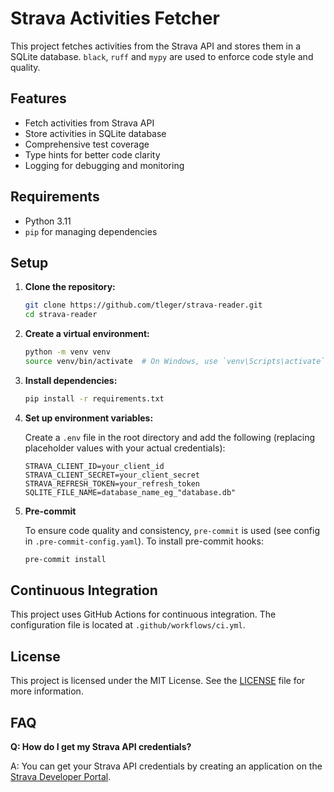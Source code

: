 # Strava Activities Fetcher

This project fetches activities from the Strava API and stores them in a SQLite database. `black`, `ruff` and `mypy` are used to enforce code style and quality.

## Features

- Fetch activities from Strava API
- Store activities in SQLite database
- Comprehensive test coverage
- Type hints for better code clarity
- Logging for debugging and monitoring

## Requirements

- Python 3.11
- `pip` for managing dependencies

## Setup

1. **Clone the repository:**

    ```sh
    git clone https://github.com/tleger/strava-reader.git
    cd strava-reader
    ```

2. **Create a virtual environment:**

    ```sh
    python -m venv venv
    source venv/bin/activate  # On Windows, use `venv\Scripts\activate`
    ```

3. **Install dependencies:**

    ```sh
    pip install -r requirements.txt
    ```

4. **Set up environment variables:**

    Create a `.env` file in the root directory and add the following (replacing placeholder values with your actual credentials):

    ```env
    STRAVA_CLIENT_ID=your_client_id
    STRAVA_CLIENT_SECRET=your_client_secret
    STRAVA_REFRESH_TOKEN=your_refresh_token
    SQLITE_FILE_NAME=database_name_eg_"database.db"
    ```

5. **Pre-commit**

    To ensure code quality and consistency, `pre-commit` is used (see config in `.pre-commit-config.yaml`). To install pre-commit hooks:

    ```sh
    pre-commit install
    ```


## Continuous Integration
This project uses GitHub Actions for continuous integration. The configuration file is located at `.github/workflows/ci.yml`.

## License
This project is licensed under the MIT License. See the [LICENSE](LICENSE) file for more information.

## FAQ

**Q: How do I get my Strava API credentials?**

A: You can get your Strava API credentials by creating an application on the [Strava Developer Portal](https://developers.strava.com/docs/getting-started/#account).
